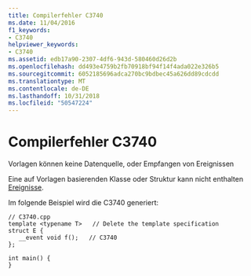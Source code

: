 ```yaml
---
title: Compilerfehler C3740
ms.date: 11/04/2016
f1_keywords:
- C3740
helpviewer_keywords:
- C3740
ms.assetid: edb17a90-2307-4df6-943d-580460d26d2b
ms.openlocfilehash: dd493e4759b2fb70918bf94f14f4ada022e326b5
ms.sourcegitcommit: 6052185696adca270bc9bdbec45a626dd89cdcdd
ms.translationtype: MT
ms.contentlocale: de-DE
ms.lasthandoff: 10/31/2018
ms.locfileid: "50547224"
---
```

# <a name="compiler-error-c3740"></a>Compilerfehler C3740

Vorlagen können keine Datenquelle, oder Empfangen von Ereignissen

Eine auf Vorlagen basierenden Klasse oder Struktur kann nicht enthalten [Ereignisse](../../cpp/event-handling.md).

Im folgende Beispiel wird die C3740 generiert:

```
// C3740.cpp
template <typename T>   // Delete the template specification
struct E {
   __event void f();   // C3740
};

int main() {
}
```